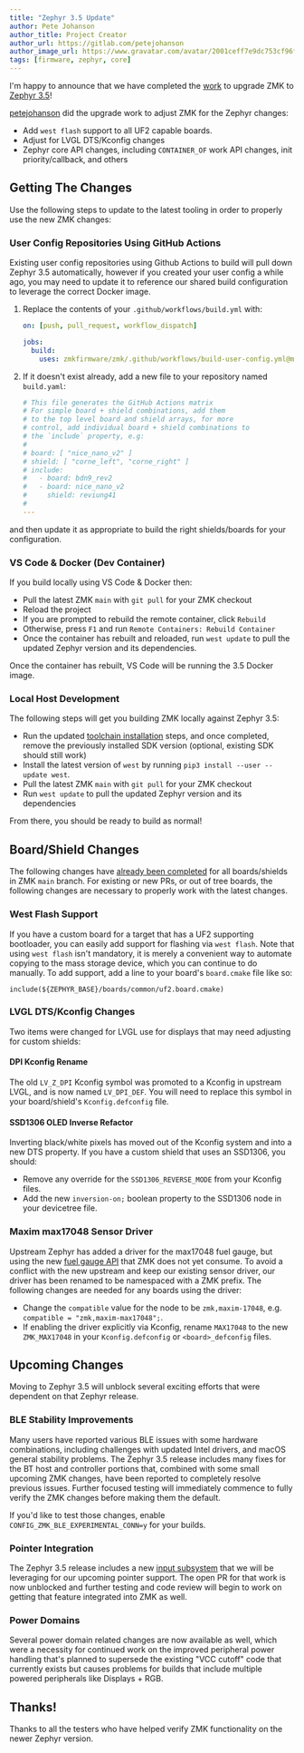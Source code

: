 ```yaml
---
title: "Zephyr 3.5 Update"
author: Pete Johanson
author_title: Project Creator
author_url: https://gitlab.com/petejohanson
author_image_url: https://www.gravatar.com/avatar/2001ceff7e9dc753cf96fcb2e6f41110
tags: [firmware, zephyr, core]
---
```


I'm happy to announce that we have completed the [work](https://github.com/zmkfirmware/zmk/pull/1995) to upgrade ZMK to [Zephyr 3.5](https://docs.zephyrproject.org/3.5.0/releases/release-notes-3.5.html)!

[petejohanson] did the upgrade work to adjust ZMK for the Zephyr changes:

- Add `west flash` support to all UF2 capable boards.
- Adjust for LVGL DTS/Kconfig changes
- Zephyr core API changes, including `CONTAINER_OF` work API changes, init priority/callback, and others

## Getting The Changes

Use the following steps to update to the latest tooling in order to properly use the new ZMK changes:

### User Config Repositories Using GitHub Actions

Existing user config repositories using Github Actions to build will pull down Zephyr 3.5 automatically, however if you created your user config a while ago, you may need to update it to reference our shared build configuration to leverage the correct Docker image.

1.  Replace the contents of your `.github/workflows/build.yml` with:

    ```yaml
    on: [push, pull_request, workflow_dispatch]

    jobs:
      build:
        uses: zmkfirmware/zmk/.github/workflows/build-user-config.yml@main
    ```

1.  If it doesn't exist already, add a new file to your repository named `build.yaml`:

    ```yaml
    # This file generates the GitHub Actions matrix
    # For simple board + shield combinations, add them
    # to the top level board and shield arrays, for more
    # control, add individual board + shield combinations to
    # the `include` property, e.g:
    #
    # board: [ "nice_nano_v2" ]
    # shield: [ "corne_left", "corne_right" ]
    # include:
    #   - board: bdn9_rev2
    #   - board: nice_nano_v2
    #     shield: reviung41
    #
    ---
    ```

and then update it as appropriate to build the right shields/boards for your configuration.

### VS Code & Docker (Dev Container)

If you build locally using VS Code & Docker then:

- Pull the latest ZMK `main` with `git pull` for your ZMK checkout
- Reload the project
- If you are prompted to rebuild the remote container, click `Rebuild`
- Otherwise, press `F1` and run `Remote Containers: Rebuild Container`
- Once the container has rebuilt and reloaded, run `west update` to pull the updated Zephyr version and its dependencies.

Once the container has rebuilt, VS Code will be running the 3.5 Docker image.

### Local Host Development

The following steps will get you building ZMK locally against Zephyr 3.5:

- Run the updated [toolchain installation](/docs/development/setup) steps, and once completed, remove the previously installed SDK version (optional, existing SDK should still work)
- Install the latest version of `west` by running `pip3 install --user --update west`.
- Pull the latest ZMK `main` with `git pull` for your ZMK checkout
- Run `west update` to pull the updated Zephyr version and its dependencies

From there, you should be ready to build as normal!

## Board/Shield Changes

The following changes have [already been completed](https://github.com/zmkfirmware/zmk/pull/1995/commits) for all boards/shields in ZMK `main` branch. For existing or new PRs, or out of tree boards, the following changes are necessary to properly work with the latest changes.

### West Flash Support

If you have a custom board for a target that has a UF2 supporting bootloader, you can easily add support for
flashing via `west flash`. Note that using `west flash` isn't mandatory, it is merely a convenient way to automate copying to the mass storage device, which you can continue to do manually.
To add support, add a line to your board's `board.cmake` file like so:

```
include(${ZEPHYR_BASE}/boards/common/uf2.board.cmake)
```

### LVGL DTS/Kconfig Changes

Two items were changed for LVGL use for displays that may need adjusting for custom shields:

#### DPI Kconfig Rename

The old `LV_Z_DPI` Kconfig symbol was promoted to a Kconfig in upstream LVGL, and is now named `LV_DPI_DEF`. You
will need to replace this symbol in your board/shield's `Kconfig.defconfig` file.

#### SSD1306 OLED Inverse Refactor

Inverting black/white pixels has moved out of the Kconfig system and into a new DTS property. If you have a custom
shield that uses an SSD1306, you should:

- Remove any override for the `SSD1306_REVERSE_MODE` from your Kconfig files.
- Add the new `inversion-on;` boolean property to the SSD1306 node in your devicetree file.

### Maxim max17048 Sensor Driver

Upstream Zephyr has added a driver for the max17048 fuel gauge, but using the new [fuel gauge API](https://docs.zephyrproject.org/3.5.0/hardware/peripherals/fuel_gauge.html) that ZMK
does not yet consume. To avoid a conflict with the new upstream and keep our existing sensor driver, our driver has been renamed to be namespaced with a ZMK prefix. The following changes are needed for any boards using the driver:

- Change the `compatible` value for the node to be `zmk,maxim-17048`, e.g. `compatible = "zmk,maxim-max17048";`.
- If enabling the driver explicitly via Kconfig, rename `MAX17048` to the new `ZMK_MAX17048` in your `Kconfig.defconfig` or `<board>_defconfig` files.

## Upcoming Changes

Moving to Zephyr 3.5 will unblock several exciting efforts that were dependent on that Zephyr release.

### BLE Stability Improvements

Many users have reported various BLE issues with some hardware combinations, including challenges with updated
Intel drivers, and macOS general stability problems. The Zephyr 3.5 release includes many fixes for the BT host and controller portions that, combined with some small upcoming ZMK changes, have been reported to completely resolve previous issues. Further focused testing will immediately commence to fully verify the ZMK changes before
making them the default.

If you'd like to test those changes, enable `CONFIG_ZMK_BLE_EXPERIMENTAL_CONN=y` for your builds.

### Pointer Integration

The Zephyr 3.5 release includes a new [input subsystem](https://docs.zephyrproject.org/3.5.0/services/input/index.html) that we will be leveraging for our upcoming pointer support. The open PR for that work is now unblocked and further testing and code review will begin to work on getting that feature integrated into ZMK as well.

### Power Domains

Several power domain related changes are now available as well, which were a necessity for continued work on the improved peripheral power handling that's planned to supersede the existing "VCC cutoff" code that currently exists but causes problems for builds that include multiple powered peripherals like Displays + RGB.

## Thanks!

Thanks to all the testers who have helped verify ZMK functionality on the newer Zephyr version.

[petejohanson]: https://github.com/petejohanson
